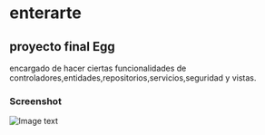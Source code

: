 # enterarte
## proyecto final Egg

encargado de hacer ciertas funcionalidades de controladores,entidades,repositorios,servicios,seguridad y vistas.

### Screenshot
![Image text](https://github.com/victorwake/enterarte/blob/main/src/main/resources/static/img/EnterArte.jpg)
